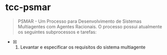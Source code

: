 # tcc-psmar
>PSMAR - Um Processo para Desenvolvimento de Sistemas Multiagentes com Agentes Racionais.
O processo possui atualmente os seguintes subprocessos e tarefas:

- [x] 1. Levantar e especificar os requisitos do sistema multiagente
